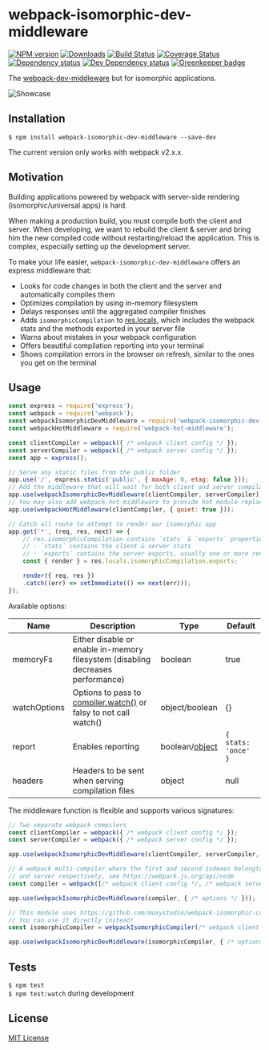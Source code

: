 # webpack-isomorphic-dev-middleware

[![NPM version][npm-image]][npm-url] [![Downloads][downloads-image]][npm-url] [![Build Status][travis-image]][travis-url] [![Coverage Status][codecov-image]][codecov-url] [![Dependency status][david-dm-image]][david-dm-url] [![Dev Dependency status][david-dm-dev-image]][david-dm-dev-url] [![Greenkeeper badge][greenkeeper-image]][greenkeeper-url]

[npm-url]:https://npmjs.org/package/webpack-isomorphic-dev-middleware
[npm-image]:http://img.shields.io/npm/v/webpack-isomorphic-dev-middleware.svg
[downloads-image]:http://img.shields.io/npm/dm/webpack-isomorphic-dev-middleware.svg
[travis-url]:https://travis-ci.org/moxystudio/webpack-isomorphic-dev-middleware
[travis-image]:http://img.shields.io/travis/moxystudio/webpack-isomorphic-dev-middleware/master.svg
[codecov-url]:https://codecov.io/gh/moxystudio/webpack-isomorphic-dev-middleware
[codecov-image]:https://img.shields.io/codecov/c/github/moxystudio/webpack-isomorphic-dev-middleware/master.svg
[david-dm-url]:https://david-dm.org/moxystudio/webpack-isomorphic-dev-middleware
[david-dm-image]:https://img.shields.io/david/moxystudio/webpack-isomorphic-dev-middleware.svg
[david-dm-dev-url]:https://david-dm.org/moxystudio/webpack-isomorphic-dev-middleware#info=devDependencies
[david-dm-dev-image]:https://img.shields.io/david/dev/moxystudio/webpack-isomorphic-dev-middleware.svg
[greenkeeper-image]:https://badges.greenkeeper.io/moxystudio/webpack-isomorphic-dev-middleware.svg
[greenkeeper-url]:https://greenkeeper.io

The [webpack-dev-middleware](https://github.com/webpack/webpack-dev-middleware) but for isomorphic applications.

![Showcase](http://i.imgur.com/rgy7QcT.gif)


## Installation

`$ npm install webpack-isomorphic-dev-middleware --save-dev`

The current version only works with webpack v2.x.x.


## Motivation

Building applications powered by webpack with server-side rendering (isomorphic/universal apps) is hard.

When making a production build, you must compile both the client and server. When developing, we want to rebuild the client & server and bring him the new compiled code without restarting/reload the application. This is complex, especially setting up the development server.

To make your life easier, `webpack-isomorphic-dev-middleware` offers an express middleware that:

- Looks for code changes in both the client and the server and automatically compiles them
- Optimizes compilation by using in-memory filesystem
- Delays responses until the aggregated compiler finishes
- Adds `isomorphicCompilation` to [res.locals](https://expressjs.com/en/api.html#res.locals), which includes the webpack stats and the methods exported in your server file
- Warns about mistakes in your webpack configuration
- Offers beautiful compilation reporting into your terminal
- Shows compilation errors in the browser on refresh, similar to the ones you get on the terminal


## Usage

```js
const express = require('express');
const webpack = require('webpack');
const webpackIsomorphicDevMiddleware = require('webpack-isomorphic-dev-middleware');
const webpackHotMiddleware = require('webpack-hot-middleware');

const clientCompiler = webpack({ /* webpack client config */ });
const serverCompiler = webpack({ /* webpack server config */ });
const app = express();

// Serve any static files from the public folder
app.use('/', express.static('public', { maxAge: 0, etag: false }));
// Add the middleware that will wait for both client and server compilations to be ready
app.use(webpackIsomorphicDevMiddleware(clientCompiler, serverCompiler));
// You may also add webpack-hot-middleware to provide hot module replacement to the client
app.use(webpackHotMiddleware(clientCompiler, { quiet: true }));

// Catch all route to attempt to render our isomorphic app
app.get('*', (req, res, next) => {
    // res.isomorphicCompilation contains `stats` & `exports` properties:
    // - `stats` contains the client & server stats
    // - `exports` contains the server exports, usually one or more render functions
    const { render } = res.locals.isomorphicCompilation.exports;

    render({ req, res })
    .catch((err) => setImmediate(() => next(err)));
});
```

Available options:

| Name   | Description   | Type     | Default |
| ------ | ------------- | -------- | ------- |
| memoryFs | Either disable or enable in-memory filesystem (disabling decreases performance) | boolean | true |
| watchOptions | Options to pass to [compiler.watch()](https://webpack.js.org/configuration/watch/#watchoptions) or falsy to not call watch() | object/boolean | {} |
| report |  Enables reporting | boolean/[object](https://github.com/moxystudio/webpack-isomorphic-compiler/blob/master/README.md#reporter) | `{ stats: 'once' }`
| headers | Headers to be sent when serving compilation files | object | null |


The middleware function is flexible and supports various signatures:

```js
// Two separate webpack compilers
const clientCompiler = webpack({ /* webpack client config */ });
const serverCompiler = webpack({ /* webpack server config */ });

app.use(webpackIsomorphicDevMiddleware(clientCompiler, serverCompiler, { /* options */ }));
```

```js
// A webpack multi-compiler where the first and second indexes belongto the client
// and server respectively, see https://webpack.js.org/api/node
const compiler = webpack([/* webpack client config */, /* webpack server config */]);

app.use(webpackIsomorphicDevMiddleware(compiler, { /* options */ }));
```

```js
// This module uses https://github.com/moxystudio/webpack-isomorphic-compiler
// You can use it directly instead!
const isomorphicCompiler = webpackIsomorphicCompiler(/* webpack client config */, /* webpack server config */);

app.use(webpackIsomorphicDevMiddleware(isomorphicCompiler, { /* options */ }));
```


## Tests

`$ npm test`   
`$ npm test:watch` during development


## License

[MIT License](http://opensource.org/licenses/MIT)

